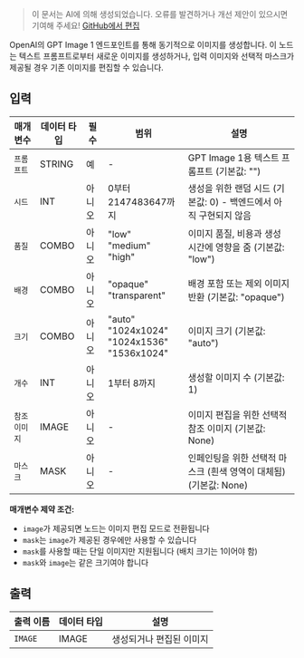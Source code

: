 > 이 문서는 AI에 의해 생성되었습니다. 오류를 발견하거나 개선 제안이 있으시면 기여해 주세요! [GitHub에서 편집](https://github.com/Comfy-Org/embedded-docs/blob/main/comfyui_embedded_docs/docs/OpenAIGPTImage1/ko.md)

OpenAI의 GPT Image 1 엔드포인트를 통해 동기적으로 이미지를 생성합니다. 이 노드는 텍스트 프롬프트로부터 새로운 이미지를 생성하거나, 입력 이미지와 선택적 마스크가 제공될 경우 기존 이미지를 편집할 수 있습니다.

## 입력

| 매개변수 | 데이터 타입 | 필수 | 범위 | 설명 |
|-----------|-----------|----------|-------|-------------|
| `프롬프트` | STRING | 예 | - | GPT Image 1용 텍스트 프롬프트 (기본값: "") |
| `시드` | INT | 아니오 | 0부터 2147483647까지 | 생성을 위한 랜덤 시드 (기본값: 0) - 백엔드에서 아직 구현되지 않음 |
| `품질` | COMBO | 아니오 | "low"<br>"medium"<br>"high" | 이미지 품질, 비용과 생성 시간에 영향을 줌 (기본값: "low") |
| `배경` | COMBO | 아니오 | "opaque"<br>"transparent" | 배경 포함 또는 제외 이미지 반환 (기본값: "opaque") |
| `크기` | COMBO | 아니오 | "auto"<br>"1024x1024"<br>"1024x1536"<br>"1536x1024" | 이미지 크기 (기본값: "auto") |
| `개수` | INT | 아니오 | 1부터 8까지 | 생성할 이미지 수 (기본값: 1) |
| `참조 이미지` | IMAGE | 아니오 | - | 이미지 편집을 위한 선택적 참조 이미지 (기본값: None) |
| `마스크` | MASK | 아니오 | - | 인페인팅을 위한 선택적 마스크 (흰색 영역이 대체됨) (기본값: None) |

**매개변수 제약 조건:**

- `image`가 제공되면 노드는 이미지 편집 모드로 전환됩니다
- `mask`는 `image`가 제공된 경우에만 사용할 수 있습니다
- `mask`를 사용할 때는 단일 이미지만 지원됩니다 (배치 크기는 1이어야 함)
- `mask`와 `image`는 같은 크기여야 합니다

## 출력

| 출력 이름 | 데이터 타입 | 설명 |
|-------------|-----------|-------------|
| `IMAGE` | IMAGE | 생성되거나 편집된 이미지 |
